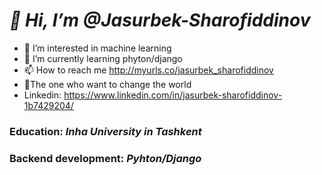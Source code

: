 # *👋 Hi, I’m @Jasurbek-Sharofiddinov*

- 👀 I’m interested in machine learning
- 🌱 I’m currently learning phyton/django
- 📫 How to reach me http://myurls.co/jasurbek_sharofiddinov
- 🚀The one who want to change the world
-    Linkedin: https://www.linkedin.com/in/jasurbek-sharofiddinov-1b7429204/
### Education: *Inha University in Tashkent*
### Backend development: *Pyhton/Django*
<!---
Jasurbek-Sharofiddinov/Jasurbek-Sharofiddinov is a ✨ special ✨ repository because its `README.md` (this file) appears on your GitHub profile.
You can click the Preview link to take a look at your changes.
--->



